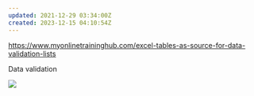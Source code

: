 ```yaml
---
updated: 2021-12-29 03:34:00Z
created: 2023-12-15 04:10:54Z
---
```


https://www.myonlinetraininghub.com/excel-tables-as-source-for-data-validation-lists

Data validation

![](../assets/images/excel-data-validationlist.png)
